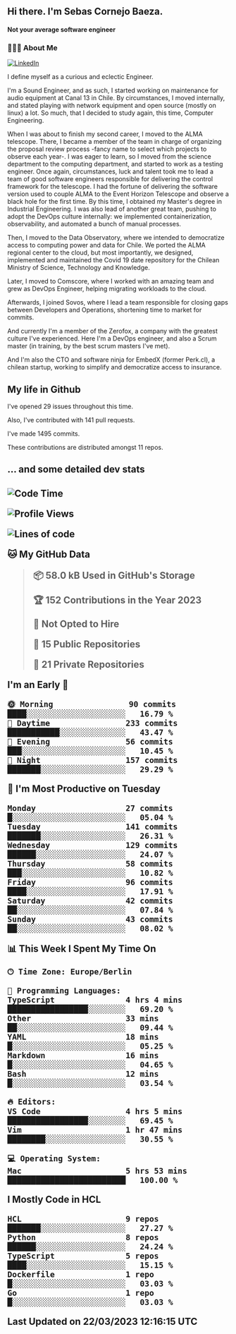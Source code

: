 <h2> Hi there.  I'm Sebas Cornejo Baeza.</h2>
<h4> Not your average software engineer</h4>
<h3> 👨🏻‍💻 About Me </h3>
<a href="http://linkedin.com/in/sebastian-cornejo-baeza/"><img alt="LinkedIn" src="https://img.shields.io/badge/Sebas%20Cornejo%20-informational?style=appveyor&logo=linkedin"></a>


I define myself as a curious and eclectic Engineer.

I'm a Sound Engineer, and as such, I started working on maintenance for audio equipment at Canal 13 in Chile.
By circumstances, I moved internally, and stated playing with network equipment and open source (mostly on linux) 
a lot. So much, that I decided to study again, this time, Computer Engineering.

When I was about to finish my second career, I moved to the ALMA telescope. There, I became a member of the team
in charge of organizing the proposal review process -fancy name to select which projects to observe each year-. 
I was eager to learn, so I moved from the science department to the computing department, and started to work as 
a testing engineer. Once again, circumstances, luck and talent took me to lead a team of good software engineers 
responsible for delivering the control framework for the telescope. I had the fortune of delivering the software
version used to couple ALMA to the Event Horizon Telescope and observe a black hole for the first time.
By this time, I obtained my Master's degree in Industrial Engineering.
I was also lead of another great team, pushing to adopt the DevOps culture internally: we implemented containerization, observability, and automated a bunch of manual processes.

Then, I moved to the Data Observatory, where we intended to democratize access to computing power
and data for Chile. We ported the ALMA regional center to the cloud, but most importantly, we designed, implemented
and maintained the Covid 19 date repository for the Chilean Ministry of Science, Technology and Knowledge.

Later, I moved to Comscore, where I worked with an amazing team and grew as DevOps Engineer, helping migrating workloads to the cloud.

Afterwards, I joined Sovos, where I lead a team responsible for closing gaps between Developers and Operations, shortening time to market for commits.

And currently I'm a member of the Zerofox, a company with the greatest culture I've experienced. Here I'm a DevOps
engineer, and also a Scrum master (in training, by the best scrum masters I've met).
 
And I'm also the CTO and software ninja for EmbedX (former Perk.cl), a chilean startup, working to simplify and democratize access to insurance.

<h2> My life in Github </h2>

I've opened 29 issues throughout this time.

Also, I've contributed with 141 pull requests.

I've made 1495 commits.

These contributions are distributed amongst 11 repos.

<h2>... and some detailed dev stats<h2>

<!--START_SECTION:waka-->
![Code Time](http://img.shields.io/badge/Code%20Time-299%20hrs%2026%20mins-blue)

![Profile Views](http://img.shields.io/badge/Profile%20Views-2-blue)

![Lines of code](https://img.shields.io/badge/From%20Hello%20World%20I%27ve%20Written-616.8%20thousand%20lines%20of%20code-blue)

**🐱 My GitHub Data** 

> 📦 58.0 kB Used in GitHub's Storage 
 > 
> 🏆 152 Contributions in the Year 2023
 > 
> 🚫 Not Opted to Hire
 > 
> 📜 15 Public Repositories 
 > 
> 🔑 21 Private Repositories 
 > 
**I'm an Early 🐤** 

```text
🌞 Morning                90 commits          ████░░░░░░░░░░░░░░░░░░░░░   16.79 % 
🌆 Daytime                233 commits         ███████████░░░░░░░░░░░░░░   43.47 % 
🌃 Evening                56 commits          ███░░░░░░░░░░░░░░░░░░░░░░   10.45 % 
🌙 Night                  157 commits         ███████░░░░░░░░░░░░░░░░░░   29.29 % 
```
📅 **I'm Most Productive on Tuesday** 

```text
Monday                   27 commits          █░░░░░░░░░░░░░░░░░░░░░░░░   05.04 % 
Tuesday                  141 commits         ███████░░░░░░░░░░░░░░░░░░   26.31 % 
Wednesday                129 commits         ██████░░░░░░░░░░░░░░░░░░░   24.07 % 
Thursday                 58 commits          ███░░░░░░░░░░░░░░░░░░░░░░   10.82 % 
Friday                   96 commits          ████░░░░░░░░░░░░░░░░░░░░░   17.91 % 
Saturday                 42 commits          ██░░░░░░░░░░░░░░░░░░░░░░░   07.84 % 
Sunday                   43 commits          ██░░░░░░░░░░░░░░░░░░░░░░░   08.02 % 
```


📊 **This Week I Spent My Time On** 

```text
🕑︎ Time Zone: Europe/Berlin

💬 Programming Languages: 
TypeScript               4 hrs 4 mins        █████████████████░░░░░░░░   69.20 % 
Other                    33 mins             ██░░░░░░░░░░░░░░░░░░░░░░░   09.44 % 
YAML                     18 mins             █░░░░░░░░░░░░░░░░░░░░░░░░   05.25 % 
Markdown                 16 mins             █░░░░░░░░░░░░░░░░░░░░░░░░   04.65 % 
Bash                     12 mins             █░░░░░░░░░░░░░░░░░░░░░░░░   03.54 % 

🔥 Editors: 
VS Code                  4 hrs 5 mins        █████████████████░░░░░░░░   69.45 % 
Vim                      1 hr 47 mins        ████████░░░░░░░░░░░░░░░░░   30.55 % 

💻 Operating System: 
Mac                      5 hrs 53 mins       █████████████████████████   100.00 % 
```

**I Mostly Code in HCL** 

```text
HCL                      9 repos             ███████░░░░░░░░░░░░░░░░░░   27.27 % 
Python                   8 repos             ██████░░░░░░░░░░░░░░░░░░░   24.24 % 
TypeScript               5 repos             ████░░░░░░░░░░░░░░░░░░░░░   15.15 % 
Dockerfile               1 repo              █░░░░░░░░░░░░░░░░░░░░░░░░   03.03 % 
Go                       1 repo              █░░░░░░░░░░░░░░░░░░░░░░░░   03.03 % 
```




 Last Updated on 22/03/2023 12:16:15 UTC
<!--END_SECTION:waka-->
